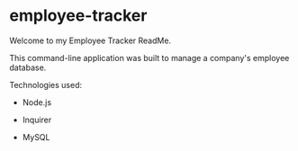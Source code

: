 # employee-tracker

Welcome to my Employee Tracker ReadMe.

This command-line application was built to manage a company's employee database.

Technologies used:

- Node.js

- Inquirer

- MySQL

